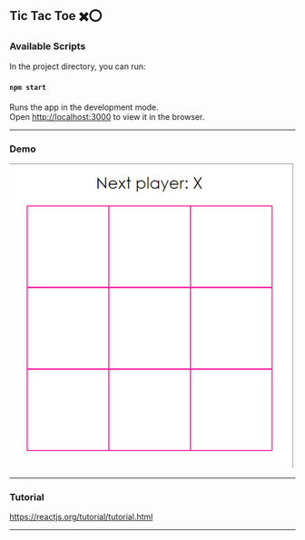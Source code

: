﻿## Tic Tac Toe ✖️⭕

### Available Scripts

In the project directory, you can run:

#### `npm start`

Runs the app in the development mode.<br />
Open [http://localhost:3000](http://localhost:3000) to view it in the browser.

---

### Demo

<img src="TicTacToe.gif" width=500>

---

### Tutorial
https://reactjs.org/tutorial/tutorial.html

---